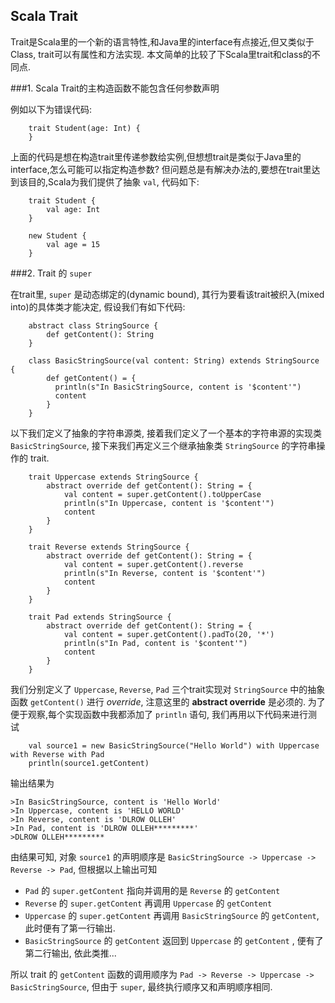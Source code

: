 Scala Trait
--------------

Trait是Scala里的一个新的语言特性,和Java里的interface有点接近,但又类似于Class, trait可以有属性和方法实现. 本文简单的比较了下Scala里trait和class的不同点.

###1. Scala Trait的主构造函数不能包含任何参数声明

例如以下为错误代码:

		trait Student(age: Int) {		
		}

上面的代码是想在构造trait里传递参数给实例,但想想trait是类似于Java里的interface,怎么可能可以指定构造参数? 但问题总是有解决办法的,要想在trait里达到该目的,Scala为我们提供了抽象 `val`, 代码如下:
  
		trait Student {
			val age: Int
		}
		
		new Student {
			val age = 15
		}

###2. Trait 的 `super`  

在trait里, `super` 是动态绑定的(dynamic bound), 其行为要看该trait被织入(mixed into)的具体类才能决定, 假设我们有如下代码:

		abstract class StringSource {
			def getContent(): String
		}
		
		class BasicStringSource(val content: String) extends StringSource {
			def getContent() = {
			  println(s"In BasicStringSource, content is '$content'")
			  content
			}
		} 


以下我们定义了抽象的字符串源类, 接着我们定义了一个基本的字符串源的实现类 `BasicStringSource`, 接下来我们再定义三个继承抽象类 `StringSource` 的字符串操作的 trait.

		trait Uppercase extends StringSource {
			abstract override def getContent(): String = {
				val content = super.getContent().toUpperCase
				println(s"In Uppercase, content is '$content'")
				content
			}
		}
		
		trait Reverse extends StringSource {
			abstract override def getContent(): String = {
				val content = super.getContent().reverse
				println(s"In Reverse, content is '$content'")
				content
			}
		}
		
		trait Pad extends StringSource {
			abstract override def getContent(): String = {
				val content = super.getContent().padTo(20, '*')
				println(s"In Pad, content is '$content'")
				content
			}
		}

我们分别定义了 `Uppercase`, `Reverse`, `Pad` 三个trait实现对 `StringSource` 中的抽象函数 `getContent()` 进行 _override_, 注意这里的 **abstract override** 是必须的. 为了便于观察,每个实现函数中我都添加了 `println` 语句, 我们再用以下代码来进行测试

		val source1 = new BasicStringSource("Hello World") with Uppercase with Reverse with Pad
		println(source1.getContent)

输出结果为

	>In BasicStringSource, content is 'Hello World'
	>In Uppercase, content is 'HELLO WORLD'
	>In Reverse, content is 'DLROW OLLEH'
	>In Pad, content is 'DLROW OLLEH*********'
	>DLROW OLLEH*********

由结果可知, 对象 `source1` 的声明顺序是 `BasicStringSource -> Uppercase -> Reverse -> Pad`, 但根据以上输出可知

*  `Pad` 的 `super.getContent` 指向并调用的是 `Reverse` 的 `getContent`
*  `Reverse` 的 `super.getContent` 再调用 `Uppercase` 的 `getContent`
*  `Uppercase` 的 `super.getContent` 再调用 `BasicStringSource` 的 `getContent`,  此时便有了第一行输出.
*  `BasicStringSource` 的 `getContent` 返回到 `Uppercase` 的 `getContent` , 便有了第二行输出, 依此类推...   

所以 trait 的 `getContent` 函数的调用顺序为 `Pad -> Reverse -> Uppercase -> BasicStringSource`, 但由于 `super`, 最终执行顺序又和声明顺序相同.



